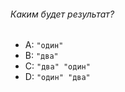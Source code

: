 ###### Каким будет результат?

-   A: `"один"`
-   B: `"два"`
-   C: `"два" "один"`
-   D: `"один" "два"`
